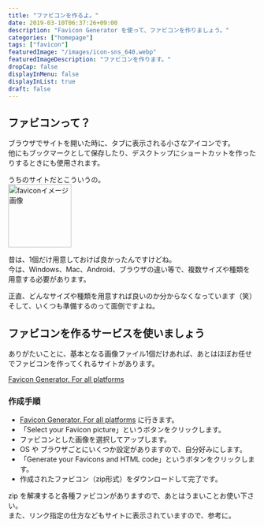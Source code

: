 ```yaml
---
title: "ファビコンを作るよ。"
date: 2019-03-10T06:37:26+09:00
description: "Favicon Generator を使って、ファビコンを作りましょう。"
categories: ["homepage"]
tags: ["favicon"]
featuredImage: "/images/icon-sns_640.webp"
featuredImageDescription: "ファビコンを作ります。"
dropCap: false
displayInMenu: false
displayInList: true
draft: false
---
```

## ファビコンって？
ブラウザでサイトを開いた時に、タブに表示される小さなアイコンです。  
他にもブックマークとして保存したり、デスクトップにショートカットを作ったりするときにも使用されます。  

うちのサイトだとこういうの。  
<img src="/images/favicon-k-kaz.webp" alt="faviconイメージ画像" style="width:128px;">

昔は、1個だけ用意しておけば良かったんですけどね。  
今は、Windows、Mac、Android、ブラウザの違い等で、複数サイズや種類を用意する必要があります。

正直、どんなサイズや種類を用意すれば良いのか分からなくなっています（笑）  
そして、いくつも準備するのって面倒ですよね。

## ファビコンを作るサービスを使いましょう
ありがたいことに、基本となる画像ファイル1個だけあれば、あとはほぼお任せでファビコンを作ってくれるサイトがあります。

[Favicon Generator. For all platforms](https://realfavicongenerator.net/)

### 作成手順
* [Favicon Generator. For all platforms](https://realfavicongenerator.net/) に行きます。
* 「Select your Favicon picture」というボタンをクリックします。
* ファビコンとした画像を選択してアップします。
* OS や ブラウザごとにいくつか設定がありますので、自分好みにします。
* 「Generate your Favicons and HTML code」というボタンをクリックします。
* 作成されたファビコン（zip形式）をダウンロードして完了です。

zip を解凍すると各種ファビコンがありますので、あとはうまいことお使い下さい。  
また、リンク指定の仕方などもサイトに表示されていますので、参考に。
